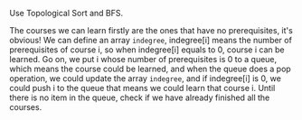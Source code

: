 Use Topological Sort and BFS.

The courses we can learn firstly are the ones that have no prerequisites, it's obvious! We can define an array `indegree`, indegree[i] means the number of prerequisites of course i, so when indegree[i] equals to 0, course i can be learned. Go on, we put i whose number of prerequisites is 0 to a queue, which means the course could be learned, and when the queue does a pop operation, we could update the array `indegree`, and if indegree[i] is 0, we could push i to the queue that means we could learn that course i. Until there is no item in the queue, check if we have already finished all the courses.

